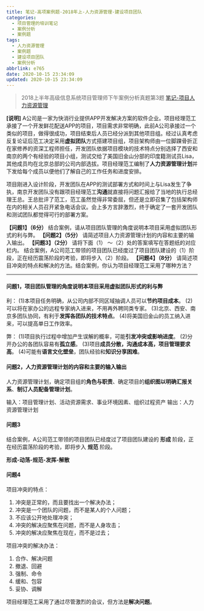 ```yaml
---
title: 笔记-高项案例题-2018年上-人力资源管理-建设项目团队
categories:
  - 项目管理的培训笔记
  - 案例分析
  - 案例题
tags:
  - 人力资源管理
  - 案例题
  - 建设项目团队
  - 案例分析
abbrlink: e765
date: 2020-10-15 23:34:09
updated: 2020-10-15 23:34:09
---
```


>2018上半年高级信息系统项目管理师下午案例分析真题第3题
>[笔记-项目人力资源管理](/post/e363.html)

**[说明]**
A公司是一家为快消行业提供APP开发解决方案的软件企业。项目经理范工承接了一个开发鲜花配送APP的项目，项目需求非常明确，此前A公司承接过一个类似的项目，做得很成功，项目结束后人员已经分派到其他项目组。经过认真考虑反复论证后范工决定采用**虚拟团队**方式搭建项目组，项目架构师由一位脚踝骨折正在家修养的资深工程师担任，开发团队依据项目模块的技术特点分别选择了西安和南京的两个有经验的项目小组，测试交给了美国旧金山分部的印度籍测试员Lisa，其他成员均在北京总部的公司内部选拔。项目经理范工编制了**人力资源管理计划**并下发给每个成员以便他们了解自己的工作任务和进度安排。

项目刚进入设计阶段，开发团队在APP的测试部署方式和时间上与Lisa发生了争执，南京开发团队没有跟项目经理范工**沟通**就直接将问题汇报给了当地的执行总经理王总。王总批评了范工，范工虽然觉得非常委屈，但还是立即召集了包括架构师在内的相关人员召开紧急电话会议。会上多方言辞激烈，终于确定了一套开发团队和测试团队都觉得可行的部署方案。

**【问题1】（6分）**
结合案例，请从项目团队管理的角度说明本项目采用虚拟团队形式的利与弊。
**【问题2】（5分）**
请简述项目人力资源管理计划的内容和主要的输入输出。
**【问题3】（2分）**
请将下面（1） ～（2）处的答案填写在答题纸的对应栏内。
结合案例，A公司范工带领的项目团队已经度过了项目团队建设的（1）阶段，正在经历震荡阶段的考验，即将步入（2）阶段。
**【问题4】（8分）**
请简述项目冲突的特点和解决的方法。结合案例，你认为项目经理范工采用了哪种方法？

<!-- more -->

---

#### 问题1，项目团队管理的角度说明本项目采用虚拟团队形式的利与弊

利：
(1)本项目任务明确，从公司内部不同区域抽调人员可以**节约项目成本**。
(2)可以将在家办公的远程专家纳入进来，不用再外聘同类专家。
(3)北京、西安、南京多团队协同，有利于**发挥各团队的技术特点**。
(4)将美国旧金山的员工纳入进来，可以提高单日工作效率。

弊：
(1)项目执行过程中增加产生误解的概率，可能**引发冲突或影响进度**。
(2)分开办公的各团队容易有**孤立感**。
(3)项目**成员分散，沟通成本高，项目管理要求高**。
(4)可能有**语言文化壁垒**，团队经验和**知识分享困难**。

#### 问题2，人力资源管理计划的内容和主要的输入输出

人力资源管理计划，确定项目组的**角色与职责**、确定项目的**组织图以明确汇报关系**、**制订人员配备管理计划**。

输入：项目管理计划、活动资源需求、事业环境因素、组织过程资产
输出：人力资源管理计划

#### 问题3

结合案例，A公司范工带领的项目团队已经度过了项目团队建设的 **形成** 阶段，正在经历震荡阶段的考验，即将步入 **规范** 阶段。

**形成-动荡-规范-发挥-解散**


#### 问题4

项目冲突的特点：

1. 冲突是正常的，而且要找出一个解决办法；
2. 冲突是一个团队的问题，而不是某人的个人问题；
3. 不应该公开地处理冲突；
4. 冲突的解决应聚焦在问题，而不是人身攻击；
5. 冲突的解决应聚焦在现在，而不是过去；

项目冲突的解决办法：

1. 合作、解决问题
2. 撤退、回避
3. 强制、命令
4. 缓和、包容
5. 妥协、调解

项目经理范工采用了通过尽管激烈的会议，但方法是**解决问题**。
